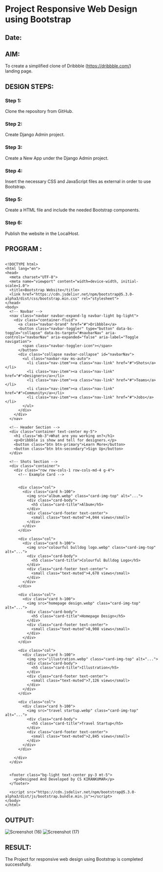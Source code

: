 # Project Responsive Web Design using Bootstrap
## Date:

## AIM:
To create a simplified clone of Dribbble (https://dribbble.com/) landing page.


## DESIGN STEPS:

### Step 1:
Clone the repository from GitHub.

### Step 2:
Create Django Admin project.

### Step 3:
Create a New App under the Django Admin project.

### Step 4:
Insert the necessary CSS and JavaScript files as external in order to use Bootstrap.

### Step 5:
Create a HTML file and include the needed Bootstrap components.

### Step 6:
Publish the website in the LocalHost.

## PROGRAM :

```

<!DOCTYPE html>
<html lang="en">
<head>
  <meta charset="UTF-8">
  <meta name="viewport" content="width=device-width, initial-scale=1.0">
  <title>Bootstrap Website</title>
  <link href="https://cdn.jsdelivr.net/npm/bootstrap@5.3.0-alpha3/dist/css/bootstrap.min.css" rel="stylesheet">
</head>
<body>
  <!-- Navbar -->
  <nav class="navbar navbar-expand-lg navbar-light bg-light">
    <div class="container-fluid">
      <a class="navbar-brand" href="#">Dribbble</a>
      <button class="navbar-toggler" type="button" data-bs-toggle="collapse" data-bs-target="#navbarNav" aria-controls="navbarNav" aria-expanded="false" aria-label="Toggle navigation">
        <span class="navbar-toggler-icon"></span>
      </button>
      <div class="collapse navbar-collapse" id="navbarNav">
        <ul class="navbar-nav ms-auto">
          <li class="nav-item"><a class="nav-link" href="#">Shots</a></li>
          <li class="nav-item"><a class="nav-link" href="#">Designers</a></li>
          <li class="nav-item"><a class="nav-link" href="#">Teams</a></li>
          <li class="nav-item"><a class="nav-link" href="#">Community</a></li>
          <li class="nav-item"><a class="nav-link" href="#">Jobs</a></li>
        </ul>
      </div>
    </div>
  </nav>

  <!-- Header Section -->
  <div class="container text-center my-5">
    <h1 class="mb-3">What are you working on?</h1>
    <p>Dribbble is show and tell for designers.</p>
    <button class="btn btn-primary">Learn More</button>
    <button class="btn btn-secondary">Sign Up</button>
  </div>

  <!-- Shots Section -->
  <div class="container">
    <div class="row row-cols-1 row-cols-md-4 g-4">
      <!-- Example Card -->
   

      <div class="col">
        <div class="card h-100">
          <img src="album.webp" class="card-img-top" alt="...">
          <div class="card-body">
            <h5 class="card-title">Album</h5>
          </div>
          <div class="card-footer text-center">
            <small class="text-muted">4,044 views</small>
          </div>
        </div>
      </div>

      <div class="col">
        <div class="card h-100">
          <img src="colourful bulldog logo.webp" class="card-img-top" alt="...">
          <div class="card-body">
            <h5 class="card-title">Colourful Bulldog Logo</h5>
          </div>
          <div class="card-footer text-center">
            <small class="text-muted">4,678 views</small>
          </div>
        </div>
      </div>

      <div class="col">
        <div class="card h-100">
          <img src="homepage design.webp" class="card-img-top" alt="...">
          <div class="card-body">
            <h5 class="card-title">Homepage Design</h5>
          </div>
          <div class="card-footer text-center">
            <small class="text-muted">8,908 views</small>
          </div>
        </div>
      </div>

      <div class="col">
        <div class="card h-100">
          <img src="illustration.webp" class="card-img-top" alt="...">
          <div class="card-body">
            <h5 class="card-title">Illustration</h5>
          </div>
          <div class="card-footer text-center">
            <small class="text-muted">7,126 views</small>
          </div>
        </div>
      </div>

      <div class="col">
        <div class="card h-100">
          <img src="travel startup.webp" class="card-img-top" alt="...">
          <div class="card-body">
            <h5 class="card-title">Travel Startup</h5>
          </div>
          <div class="card-footer text-center">
            <small class="text-muted">2,845 views</small>
          </div>
        </div>
      </div>

    </div>
  </div>


  <footer class="bg-light text-center py-3 mt-5">
    <p>Designed And Developed by CS KIRANKUMAR</p>
  </footer>

  <script src="https://cdn.jsdelivr.net/npm/bootstrap@5.3.0-alpha3/dist/js/bootstrap.bundle.min.js"></script>
</body>
</html>

```

## OUTPUT:

![Screenshot (16)](https://github.com/user-attachments/assets/28f19fd4-b747-41b5-8b8e-5e884989ef38)
![Screenshot (17)](https://github.com/user-attachments/assets/4ebd86fb-7fde-4981-8906-e0aa803ef085)


## RESULT:
The Project for responsive web design using Bootstrap is completed successfully.
